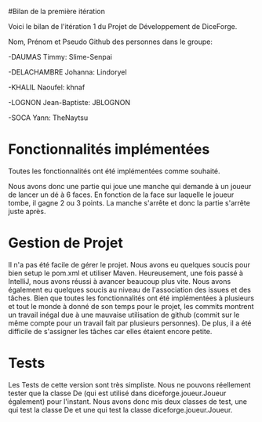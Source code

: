 #Bilan de la première itération

Voici le bilan de l'itération 1 du Projet de Développement de DiceForge.

Nom, Prénom et Pseudo Github des personnes dans le groupe:

-DAUMAS Timmy: Slime-Senpai

-DELACHAMBRE Johanna: Lindoryel

-KHALIL Naoufel: khnaf

-LOGNON Jean-Baptiste: JBLOGNON

-SOCA Yann: TheNaytsu

# Fonctionnalités implémentées

Toutes les fonctionnalités ont été implémentées comme souhaité.

Nous avons donc une partie qui joue une manche qui demande à un joueur de lancer un dé à 6 faces.
En fonction de la face sur laquelle le joueur tombe, il gagne 2 ou 3 points.
La manche s'arrête et donc la partie s'arrête juste après.

# Gestion de Projet

Il n'a pas été facile de gérer le projet. 
Nous avons eu quelques soucis pour bien setup le pom.xml et utiliser Maven.
Heureusement, une fois passé à IntelliJ, nous avons réussi à avancer beaucoup plus vite.
Nous avons également eu quelques soucis au niveau de l'association des issues et des tâches.
Bien que toutes les fonctionnalités ont été implémentées à plusieurs et tout le monde à donné
de son temps pour le projet, les commits montrent un travail inégal due à une mauvaise utilisation
de github (commit sur le même compte pour un travail fait par plusieurs personnes).
De plus, il a été difficile de s'assigner les tâches car elles étaient encore petite.

# Tests

Les Tests de cette version sont très simpliste.
Nous ne pouvons réellement tester que la classe De (qui est utilisé dans diceforge.joueur.Joueur également) pour l'instant.
Nous avons donc mis deux classes de test, une qui test la classe De et une qui test la classe diceforge.joueur.Joueur.